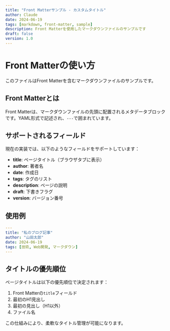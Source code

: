```yaml
---
title: "Front Matterサンプル - カスタムタイトル"
author: Claude
date: 2024-06-19
tags: [markdown, front-matter, sample]
description: Front Matterを使用したマークダウンファイルのサンプルです
draft: false
version: 1.0
---
```


# Front Matterの使い方

このファイルはFront Matterを含むマークダウンファイルのサンプルです。

## Front Matterとは

Front Matterは、マークダウンファイルの先頭に配置されるメタデータブロックです。YAML形式で記述され、`---`で囲まれています。

## サポートされるフィールド

現在の実装では、以下のようなフィールドをサポートしています：

- **title**: ページタイトル（ブラウザタブに表示）
- **author**: 著者名
- **date**: 作成日
- **tags**: タグのリスト
- **description**: ページの説明
- **draft**: 下書きフラグ
- **version**: バージョン番号

## 使用例

```yaml
---
title: "私のブログ記事"
author: "山田太郎"
date: 2024-06-19
tags: [技術, Web開発, マークダウン]
---
```

## タイトルの優先順位

ページタイトルは以下の優先順位で決定されます：

1. Front Matterの`title`フィールド
2. 最初のH1見出し
3. 最初の見出し（H1以外）
4. ファイル名

この仕組みにより、柔軟なタイトル管理が可能になります。